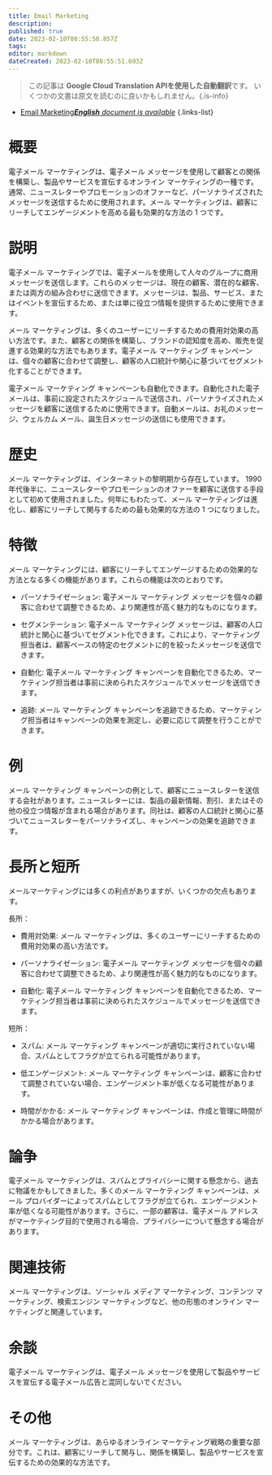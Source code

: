 ```yaml
---
title: Email Marketing
description: 
published: true
date: 2023-02-10T08:55:58.857Z
tags: 
editor: markdown
dateCreated: 2023-02-10T08:55:51.693Z
---
```


> この記事は **Google Cloud Translation APIを使用した自動翻訳**です。
いくつかの文書は原文を読むのに良いかもしれません。{.is-info}



- [Email Marketing***English** document is available*](/en/Knowledge-base/Dictionary/email-marketing)
{.links-list}


# 概要
電子メール マーケティングは、電子メール メッセージを使用して顧客との関係を構築し、製品やサービスを宣伝するオンライン マーケティングの一種です。通常、ニュースレターやプロモーションのオファーなど、パーソナライズされたメッセージを送信するために使用されます。メール マーケティングは、顧客にリーチしてエンゲージメントを高める最も効果的な方法の 1 つです。

# 説明
電子メール マーケティングでは、電子メールを使用して人々のグループに商用メッセージを送信します。これらのメッセージは、現在の顧客、潜在的な顧客、または両方の組み合わせに送信できます。メッセージは、製品、サービス、またはイベントを宣伝するため、または単に役立つ情報を提供するために使用できます。

メール マーケティングは、多くのユーザーにリーチするための費用対効果の高い方法です。また、顧客との関係を構築し、ブランドの認知度を高め、販売を促進する効果的な方法でもあります。電子メール マーケティング キャンペーンは、個々の顧客に合わせて調整し、顧客の人口統計や関心に基づいてセグメント化することができます。

電子メール マーケティング キャンペーンも自動化できます。自動化された電子メールは、事前に設定されたスケジュールで送信され、パーソナライズされたメッセージを顧客に送信するために使用できます。自動メールは、お礼のメッセージ、ウェルカム メール、誕生日メッセージの送信にも使用できます。

# 歴史
メール マーケティングは、インターネットの黎明期から存在しています。 1990 年代後半に、ニュースレターやプロモーションのオファーを顧客に送信する手段として初めて使用されました。何年にもわたって、メール マーケティングは進化し、顧客にリーチして関与するための最も効果的な方法の 1 つになりました。

# 特徴
メール マーケティングには、顧客にリーチしてエンゲージするための効果的な方法となる多くの機能があります。これらの機能は次のとおりです。

- パーソナライゼーション: 電子メール マーケティング メッセージを個々の顧客に合わせて調整できるため、より関連性が高く魅力的なものになります。

- セグメンテーション: 電子メール マーケティング メッセージは、顧客の人口統計と関心に基づいてセグメント化できます。これにより、マーケティング担当者は、顧客ベースの特定のセグメントに的を絞ったメッセージを送信できます。

- 自動化: 電子メール マーケティング キャンペーンを自動化できるため、マーケティング担当者は事前に決められたスケジュールでメッセージを送信できます。

- 追跡: メール マーケティング キャンペーンを追跡できるため、マーケティング担当者はキャンペーンの効果を測定し、必要に応じて調整を行うことができます。

# 例
メール マーケティング キャンペーンの例として、顧客にニュースレターを送信する会社があります。ニュースレターには、製品の最新情報、割引、またはその他の役立つ情報が含まれる場合があります。同社は、顧客の人口統計と関心に基づいてニュースレターをパーソナライズし、キャンペーンの効果を追跡できます。

# 長所と短所
メールマーケティングには多くの利点がありますが、いくつかの欠点もあります。

長所：

- 費用対効果: メール マーケティングは、多くのユーザーにリーチするための費用対効果の高い方法です。

- パーソナライゼーション: 電子メール マーケティング メッセージを個々の顧客に合わせて調整できるため、より関連性が高く魅力的なものになります。

- 自動化: 電子メール マーケティング キャンペーンを自動化できるため、マーケティング担当者は事前に決められたスケジュールでメッセージを送信できます。

短所：

- スパム: メール マーケティング キャンペーンが適切に実行されていない場合、スパムとしてフラグが立てられる可能性があります。

- 低エンゲージメント: メール マーケティング キャンペーンは、顧客に合わせて調整されていない場合、エンゲージメント率が低くなる可能性があります。

- 時間がかかる: メール マーケティング キャンペーンは、作成と管理に時間がかかる場合があります。

# 論争
電子メール マーケティングは、スパムとプライバシーに関する懸念から、過去に物議をかもしてきました。多くのメール マーケティング キャンペーンは、メール プロバイダーによってスパムとしてフラグが立てられ、エンゲージメント率が低くなる可能性があります。さらに、一部の顧客は、電子メール アドレスがマーケティング目的で使用される場合、プライバシーについて懸念する場合があります。

# 関連技術
メール マーケティングは、ソーシャル メディア マーケティング、コンテンツ マーケティング、検索エンジン マーケティングなど、他の形態のオンライン マーケティングと関連しています。

# 余談
電子メール マーケティングは、電子メール メッセージを使用して製品やサービスを宣伝する電子メール広告と混同しないでください。

# その他
メール マーケティングは、あらゆるオンライン マーケティング戦略の重要な部分です。これは、顧客にリーチして関与し、関係を構築し、製品やサービスを宣伝するための効果的な方法です。